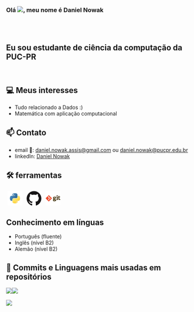 ### Olá <img src="https://media.giphy.com/media/hvRJCLFzcasrR4ia7z/giphy.gif" width="25px">, meu nome é Daniel Nowak
<br />

</br>

## Eu sou estudante de ciência da computação da PUC-PR

</br>

## 💻 Meus interesses 

- Tudo relacionado a Dados :)
- Matemática com aplicação computacional


## 📫 Contato

- email 📧:  [daniel.nowak.assis@gmail.com](daniel.nowak.assis@gmail.com) ou [daniel.nowak@pucpr.edu.br](daniel.nowak@pucpr.edu.br)
- linkedIn: [Daniel Nowak](https://www.linkedin.com/in/daniel-nowak-77a6311a2/)

## 🛠  ferramentas
<p>
  <img src="https://raw.githubusercontent.com/github/explore/80688e429a7d4ef2fca1e82350fe8e3517d3494d/topics/python/python.png" alt="Python" height="40" style="vertical-align:top; margin:4px">
 <img src="https://raw.githubusercontent.com/github/explore/78df643247d429f6cc873026c0622819ad797942/topics/github/github.png" alt="Github" height="40" style="vertical-align:top; margin:4px">
<img src="https://raw.githubusercontent.com/github/explore/80688e429a7d4ef2fca1e82350fe8e3517d3494d/topics/git/git.png" alt="Git" height="40" style="vertical-align:top; margin:4px">
  
## Conhecimento em línguas

- Português (fluente)
- Inglês (nível B2)
- Alemão (nível B2)

## 🏅 Commits e Linguagens mais usadas em repositórios

<div>

 <img align="left" src="https://github-readme-stats.vercel.app/api?username=danielnowakassis&count_private=true&show_icons=true&theme=prussian">
 
 <img  src="https://github-readme-stats.vercel.app/api/top-langs/?username=danielnowakassis&count_private=true&show_icons=true&theme=prussian">


</div>


![](https://hit.yhype.me/github/profile?user_id=57731778)
